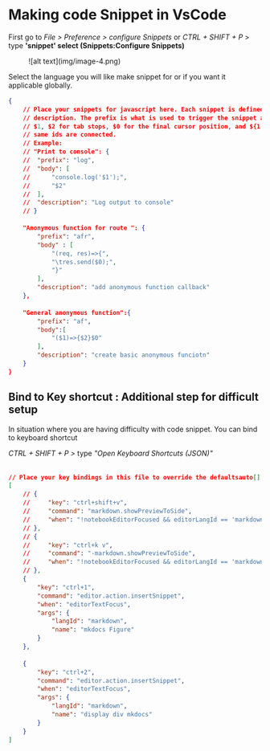 # Making code Snippet in VsCode


First go to *File > Preference > configure Snippets* or *CTRL + SHIFT + P* > type **'snippet' select (Snippets:Configure Snippets)**

<figure markdown="span">
![alt text](img/image-4.png)
</figure>



Select the language you will like make snippet for or if you want it applicable globally.

```json
{
	// Place your snippets for javascript here. Each snippet is defined under a snippet name and has a prefix, body and 
	// description. The prefix is what is used to trigger the snippet and the body will be expanded and inserted. Possible variables are:
	// $1, $2 for tab stops, $0 for the final cursor position, and ${1:label}, ${2:another} for placeholders. Placeholders with the 
	// same ids are connected.
	// Example:
	// "Print to console": {
	// 	"prefix": "log",
	// 	"body": [
	// 		"console.log('$1');",
	// 		"$2"
	// 	],
	// 	"description": "Log output to console"
	// }

	"Anonymous function for route ": {
		"prefix": "afr",
		"body" : [
			"(req, res)=>{",
			"\tres.send($0);",
			"}"
		],
		"description": "add anonymous function callback"
	},

	"General anonymous function":{
		"prefix": "af",
		"body":[
			"($1)=>{$2}$0"
		],
		"description": "create basic anonymous funciotn"
	}
}
```

## Bind to Key shortcut : Additional step for difficult setup

In situation where you are having difficulty with code snippet. You can bind to keyboard shortcut

*CTRL + SHIFT + P >* type *"Open Keyboard Shortcuts (JSON)"*

```json

// Place your key bindings in this file to override the defaultsauto[]
[
    // {
    //     "key": "ctrl+shift+v",
    //     "command": "markdown.showPreviewToSide",
    //     "when": "!notebookEditorFocused && editorLangId == 'markdown'"
    // },
    // {
    //     "key": "ctrl+k v",
    //     "command": "-markdown.showPreviewToSide",
    //     "when": "!notebookEditorFocused && editorLangId == 'markdown'"
    // },
    {
        "key": "ctrl+1",
        "command": "editor.action.insertSnippet",
        "when": "editorTextFocus",
        "args": {
            "langId": "markdown",
            "name": "mkdocs Figure"
        }
    },

    {
        "key": "ctrl+2",
        "command": "editor.action.insertSnippet",
        "when": "editorTextFocus",
        "args": {
            "langId": "markdown",
            "name": "display div mkdocs"
        }
    }
]

```